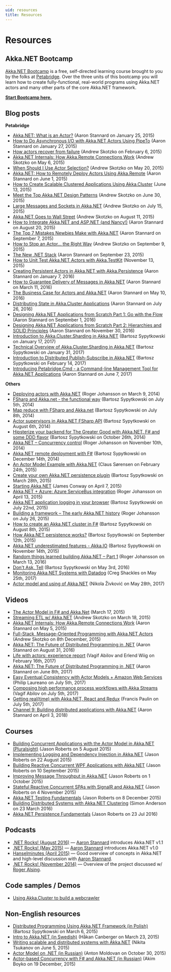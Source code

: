 ```yaml
---
uid: resources
title: Resources
---
```


# Resources

## Akka.NET Bootcamp
[Akka.NET Bootcamp](http://learnakka.net/) is a free, self-directed learning course brought to you by the folks at [Petabridge](https://petabridge.com). Over the three units of this bootcamp you will learn how to create fully-functional, real-world programs using Akka.NET actors and many other parts of the core Akka.NET framework.

[**Start Bootcamp here.**](http://learnakka.net/)

## Blog posts
**Petabridge**
- [Akka.NET: What is an Actor?](https://petabridge.com/blog/akkadotnet-what-is-an-actor/) (Aaron Stannard on January 25, 2015)
- [How to Do Asynchronous I/O with Akka.NET Actors Using PipeTo](https://petabridge.com/blog/akkadotnet-async-actors-using-pipeto/) (Aaron Stannard on January 27, 2015)
- [How actors recover from failure](https://petabridge.com/blog/how-actors-recover-from-failure-hierarchy-and-supervision/) (Andrew Skotzko on February 6, 2015)
- [Akka.NET Internals: How Akka.Remote Connections Work](https://petabridge.com/blog/akka-internals-how-akka-remote-connections-work/) (Andrew Skotzko on May 6, 2015)
- [When Should I Use Actor Selection?](https://petabridge.com/blog/when-should-I-use-actor-selection/) (Andrew Skotzko on May 20, 2015)
- [Akka.NET: How to Remotely Deploy Actors Using Akka.Remote](https://petabridge.com/blog/akkadotnet-remote-deploy-actors/) (Aaron Stannard on June 1, 2015)
- [How to Create Scalable Clustered Applications Using Akka.Cluster](https://petabridge.com/blog/intro-to-akka-cluster/) (June 13, 2015)
- [Meet the Top Akka.NET Design Patterns](https://petabridge.com/blog/top-akkadotnet-design-patterns/) (Andrew Skotzko on June 30, 2015)
- [Large Messages and Sockets in Akka.NET](https://petabridge.com/blog/large-messages-and-sockets-in-akkadotnet/) (Andrew Skotzko on July 15, 2015)
- [Akka.NET Goes to Wall Street](https://petabridge.com/blog/akkadotnet-goes-to-wall-street/) (Andrew Skotzko on August 11, 2015)
- [How to Integrate Akka.NET and ASP.NET (and Nancy!)](https://petabridge.com/blog/akkadotnet-aspnet/) (Aaron Stannard on August 20, 2015)
- [The Top 7 Mistakes Newbies Make with Akka.NET](https://petabridge.com/blog/top-7-akkadotnet-stumbling-blocks/) (Aaron Stannard on September 7, 2015)
- [How to Stop an Actor... the Right Way](https://petabridge.com/blog/how-to-stop-an-actor-akkadotnet/) (Andrew Skotzko on September 9, 2015)
- [The New .NET Stack](https://petabridge.com/blog/the-new-dot-net-stack/) (Aaron Stannard on September 23, 2015)
- [How to Unit Test Akka.NET Actors with Akka.TestKit](https://petabridge.com/blog/how-to-unit-test-akkadotnet-actors-akka-testkit/) (November 13, 2015)
- [Creating Persistent Actors in Akka.NET with Akka.Persistence](https://petabridge.com/blog/intro-to-persistent-actors/) (Aaron Stannard on January 7, 2016)
- [How to Guarantee Delivery of Messages in Akka.NET](https://petabridge.com/blog/akkadotnet-at-least-once-message-delivery/) (Aaron Stannard on March 11, 2016)
- [The Business Case for Actors and Akka.NET](https://petabridge.com/blog/akkadotnet-business-case/) (Aaron Stannard on May 10, 2016)
- [Distributing State in Akka.Cluster Applications](https://petabridge.com/blog/akkacluster-state-distribution/) (Aaron Stannard on July 26, 2016)
- [Designing Akka.NET Applications from Scratch Part 1: Go with the Flow](https://petabridge.com/blog/akkadotnet-application-design-part1/) (Aaron Stannard on September 1, 2016)
- [Designing Akka.NET Applications from Scratch Part 2: Hierarchies and SOLID Principles](https://petabridge.com/blog/akkadotnet-application-design-part2/) (Aaron Stannard on November 30, 2016)
- [Introduction to Akka.Cluster.Sharding in Akka.NET](https://petabridge.com/blog/introduction-to-cluster-sharding-akkadotnet/) (Bartosz Sypytkowski on January 17, 2017)
- [Technical Overview of Akka.Cluster.Sharding in Akka.NET](https://petabridge.com/blog/cluster-sharding-technical-overview-akkadotnet/) (Bartosz Sypytkowski on January 31, 2017)
- [Introduction to Distributed Publish-Subscribe in Akka.NET](https://petabridge.com/blog/distributed-pub-sub-intro-akkadotnet/) (Bartosz Sypytkowski on February 14, 2017)
- [Introducing Petabridge.Cmd - a Command-line Management Tool for Akka.NET Applications](https://petabridge.com/blog/petabridgecmd-release/) (Aaron Stannard on June 7, 2017)

**Others**
- [Deploying actors with Akka.NET](https://rogeralsing.com/2014/03/09/deploying-actors-with-akka-net/) (Roger Johansson on March 9, 2014)
- [FSharp and Akka.net - the functional way](http://bartoszsypytkowski.com/fsharp-and-akka-net-the-functional-way/) (Bartosz Sypytkowski on July 5th, 2014)
- [Map reduce with FSharp and Akka.net](http://bartoszsypytkowski.com/map-reduce-with-fsharp-and-akka-net/) (Bartosz Sypytkowski on July 8th, 2014)
- [Actor supervisors in Akka.NET FSharp API](http://bartoszsypytkowski.com/actor-supervisors-in-akka-net-fsharp-api/) (Bartosz Sypytkowski on August 6th, 2014)
- [Hipsterize your backend for The Greater Good with Akka.NET, F# and some DDD flavor](http://bartoszsypytkowski.com/hipsterize-your-backend-for-the-greater-good-with-akka-net-f-and-some-ddd-flavor/) (Bartosz Sypytkowski on October 26th, 2014)
- [Akka.NET – Concurrency control](https://rogeralsing.com/2014/11/10/akka-net-concurrency-control/) (Roger Johansson on November 10th, 2014)
- [Akka.NET remote deployment with F#](http://bartoszsypytkowski.com/akka-net-remote-deployment-with-f/) (Bartosz Sypytkowski on December 14th, 2014)
- [An Actor Model Example with Akka.NET](http://blog.geist.no/an-actor-model-example-with-akka-net/) (Claus Sørensen on February 24th, 2015)
- [Create your own Akka.NET persistence plugin](http://bartoszsypytkowski.com/create-your-own-akka-net-persistence-plugin/) (Bartosz Sypytkowski on March 28th, 2015)
- [Starting Akka.NET](http://blog.jaywayco.co.uk/starting-akka-net/) (James Conway on April 7, 2015)
- [Akka.NET + Azure: Azure ServiceBus integration](https://rogeralsing.com/2015/04/13/akka-net-azure-azure-servicebus-integration/) (Roger Johansson on April 13, 2015)
- [Akka.NET application logging in your browser](http://bartoszsypytkowski.com/log-your-akka-net-application-in-your-browser/) (Bartosz Sypytkowski on July 22nd, 2015)
- [Building a framework – The early Akka.NET history](https://rogeralsing.com/2015/07/26/building-a-framework-the-early-akka-net-history/) (Roger Johansson on July 26, 2015)
- [How to create an Akka.NET cluster in F#](http://bartoszsypytkowski.com/how-create-an-akka-net-cluster-in-f/) (Bartosz Sypytkowski on August 8th, 2015)
- [How Akka.NET persistence works?](http://bartoszsypytkowski.com/how-akka-net-persistence-works/) (Bartosz Sypytkowski on September 12th, 2015)
- [Akka.NET underestimated features - Akka.IO](http://bartoszsypytkowski.com/akka-net-underestimated-feature-akka-io/) (Bartosz Sypytkowski on November 14th, 2015)
- [Random things learned building Akka.NET – Part 1](https://rogeralsing.com/2016/03/13/random-things-learned-building-akka-net-part-1/) (Roger Johansson on March 13, 2016)
- [Don't Ask, Tell](http://bartoszsypytkowski.com/dont-ask-tell-2/) (Bartosz Sypytkowski on May 3rd, 2016)
- [Monitoring Akka.NET Systems with Datadog](https://gregshackles.com/monitoring-akka-net-systems-with-datadog/) (Creg Shackles on May 25th, 2017)
- [Actor model and using of Akka.NET](https://rubikscode.net/2017/05/28/actor-model-and-using-of-akka-net/) (Nikola Živković on May 28th, 2017)

## Videos
- [The Actor Model in F# and Akka.Net](https://www.youtube.com/watch?v=RiWXo_5CAvg) (March 17, 2015)
- [Streaming ETL w/ Akka.NET](https://vimeo.com/123452527) (Andrew Skotzko on March 18, 2015)
- [Akka.NET Internals: How Akka.Remote Connections Work](https://www.youtube.com/watch?v=6c1gVLyYcMM) (Aaron Stannard on May 5, 2015)
- [Full-Stack, Message-Oriented Programming with Akka.NET Actors](https://www.youtube.com/watch?v=nPGMVhI7zyk) (Andrew Skotzko on 8th December, 2015)
- [Akka.NET: The Future of Distributed Programming in .NET](https://www.youtube.com/watch?v=ozelpjr9SXE) (Aaron Stannard on August 31, 2016)
- [Life with actors: experience report](https://www.youtube.com/watch?v=KQwskUjsSi8) (Vagif Abilov and Erlend Wiig on February 16th, 2017)
- [Akka.NET: The Future of Distributed Programming in .NET](https://www.youtube.com/watch?v=Q3SzfO8jloc) (Aaron Stannard on June 8th, 2017)
- [Easy Eventual Consistency with Actor Models + Amazon Web Services](https://www.youtube.com/watch?v=PJT9D_4uUEg) (Philip Laureano on July 5th, 2017)
- [Composing high performance process workflows with Akka Streams](https://www.youtube.com/watch?v=kWU_LxYXMjE) (Vagif Abilov on July 5th, 2017)
- [Getting real(time) with Akka.NET, React and Redux](https://www.youtube.com/watch?v=irvm5EdHQc0) (Francis Paulin on July 5th, 2017)
- [Channel 9: Building distributed applications with Akka.NET](https://channel9.msdn.com/Shows/On-NET/Building-distributed-applications-with-AkkaNET) (Aaron Stannard on April 3, 2018)

## Courses
- [Building Concurrent Applications with the Actor Model in Akka.NET (Pluralsight)](https://www.pluralsight.com/courses/akka-dotnet-actor-model-building-concurrent-applications) (Jason Roberts on 5 August 2015)
- [Implementing Logging and Dependency Injection in Akka.NET](https://www.pluralsight.com/courses/akka-dotnet-implementing-logging-dependency-injection) (Jason Roberts on 22 August 2015)
- [Building Reactive Concurrent WPF Applications with Akka.NET](https://www.pluralsight.com/courses/akka-dotnet-building-reactive-concurrent-wpf-applications) (Jason Roberts on 10 September 2015)
- [Improving Message Throughput in Akka.NET](https://www.pluralsight.com/courses/akka-dotnet-improving-messaging-throughput) (Jason Roberts on 1 October 2015)
- [Stateful Reactive Concurrent SPAs with SignalR and Akka.NET](https://www.pluralsight.com/courses/akkadotnet-signalr-stateful-reactive-concurrent-spas) (Jason Roberts on 4 November 2015)
- [Akka.NET Testing Fundamentals](https://www.pluralsight.com/courses/akka-dotnet-testing-fundamentals) (Jason Roberts on 8 December 2015)
- [Building Distributed Systems with Akka.NET Clustering](https://www.pluralsight.com/courses/akka-dotnet-building-distributed-systems-clustering) (Simon Anderson on 23 March 2016)
- [Akka.NET Persistence Fundamentals](https://www.pluralsight.com/courses/akka-dotnet-persistence-fundamentals) (Jason Roberts on 23 Jul 2016)

## Podcasts

- [.NET Rocks! (August 2016)](http://dotnetrocks.com/default.aspx?showNum=1338) — [Aaron Stannard](https://twitter.com/aaronontheweb) introduces Akka.NET v1.1
- [.NET Rocks! (May 2015)](http://dotnetrocks.com/default.aspx?showNum=1134) — [Aaron Stannard](https://twitter.com/aaronontheweb) introduces Akka.NET v1.0
- [Hanselminutes (April 2015)](http://hanselminutes.com/472/inside-the-akkanet-open-source-project-and-the-actor-model-with-aaron-stannard) — Good overview of concepts in Akka.NET and high-level discussion with [Aaron Stannard](https://twitter.com/aaronontheweb).
- [.NET Rocks! (November 2014)](http://www.dotnetrocks.com/default.aspx?showNum=1058) — Overview of the project discussed w/ [Roger Alsing](https://twitter.com/rogeralsing).

## Code samples / Demos
- [Using Akka.Cluster to build a webcrawler](https://github.com/petabridge/akkadotnet-code-samples/tree/master/Cluster.WebCrawler)

## Non-English resources
- [Distributed Programming Using Akka.NET Framework (in Polish)](https://www.youtube.com/watch?v=_6vDp2-VCjc) (Bartosz Sypytkowski on March 6, 2015)
- [Intro to Akka.NET (in Swedish)](https://www.youtube.com/watch?v=Ta6qLA9OsjE) (Håkan Canberger on March 23, 2015)
- [Writing scalable and distributed systems with Akka.NET](https://www.youtube.com/watch?v=fwWA6Bugg_c) (Nikita Tsukanov on June 5, 2015)
- [Actor Model on .NET (in Russian)](https://www.youtube.com/watch?v=jek8Qmc3ZjQ) (Anton Moldovan on October 30, 2015)
- [Actor-based Concurrency with F# and Akka.NET (in Russian)](https://www.youtube.com/watch?v=LLG8_0XtD4o) (Akim Boyko on 19 December, 2015)
